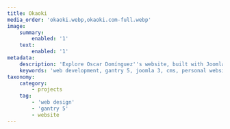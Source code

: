 ```yaml
---
title: Okaoki
media_order: 'okaoki.webp,okaoki.com-full.webp'
image:
    summary:
        enabled: '1'
    text:
        enabled: '1'
metadata:
    description: 'Explore Oscar Domínguez''s website, built with Joomla 3, and immerse yourself in a world of book illustrations, covers, design, and comics. Discover his artistic talent on a platform designed for an optimal experience.'
    keywords: 'web development, gantry 5, joomla 3, cms, personal website'
taxonomy:
    category:
        - projects
    tag:
        - 'web design'
        - 'gantry 5'
        - website
---
```


